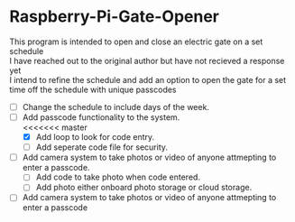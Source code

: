 # Raspberry-Pi-Gate-Opener
This program is intended to open and close an electric gate on a set schedule<br />
I have reached out to the original author but have not recieved a response yet<br />
I intend to refine the schedule and add an option to open the gate for a set time off the schedule with unique passcodes<br />
- [ ] Change the schedule to include days of the week.<br />
- [ ] Add passcode functionality to the system.<br /><<<<<<< master
  - [x] Add loop to look for code entry.<br />
  - [ ] Add seperate code file for security.<br />
- [ ] Add camera system to take photos or video of anyone attmepting to enter a passcode.
  - [ ] Add code to take photo when code entered.<br />
  - [ ] Add photo either onboard photo storage or cloud storage.<br />
- [ ] Add camera system to take photos or video of anyone attmepting to enter a passcode